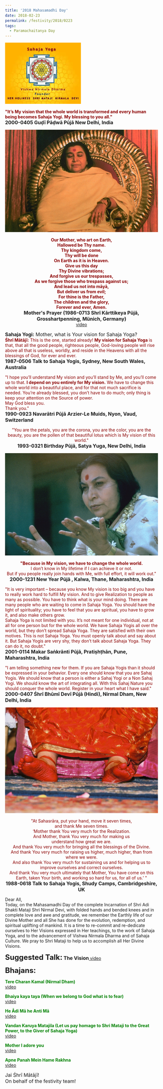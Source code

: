 ```yaml
---
title: '2018 Mahasamadhi Day'
date: 2018-02-23
permalink: /festivity/2018/0223
tags:
  - Paramachaitanya Day
---
```


![PICTURE 1](/images/image1.png)

<p>
<font color="DarkRed"><b>"It’s My vision that the whole world is transformed and every human being becomes Sahaja Yogi.
My blessing to you all."</b></font><br>
<font size="+0"><b>2000-0405 Guḍī Pāḍwā Pūjā  New Delhi, India</b></font>
</p>

<div style="text-align: center"><img src="/images/image322.png" /></div>

<p style="text-align:center;">
<font color="DarkRed"><b>Our Mother, who art on Earth,<br>	
Hallowed be Thy name.<br>
Thy kingdom come,<br>
Thy will be done<br>
On Earth as it is in Heaven.<br>
Give us this day<br>
Thy Divine vibrations;<br>
And forgive us our trespasses,<br>
As we forgive those who trespass against us;<br>
And lead us not into māyā,<br>
But deliver us from evil;<br>
For thine is the Father,<br>
The children and the glory,<br>
Forever and ever, Amen.</b></font><br>
<font size="+0"><b>Mother's Prayer (1986-0713 Shrī Kārttikeya Pūjā, Grosshartpenning, Münich, Germany)</b></font><br>
<a href="https://seven-teams.github.io/Videos_Links.html">video</a>
</p>

<p>
<font size="+0"><b>Sahaja Yogi:</b> Mother, what is Your vision for Sahaja Yoga?</font><br>
<font color="DarkRed"><b>Śhrī Mātājī:</b> This is the one, started already! <b>My vision for Sahaja Yoga</b> is that, that all the good people, righteous people, God-loving people will rise above all that is useless, worldly, and reside in the Heavens with all the blessings of God, for ever and ever.</font><br>
<font size="+0"><b>1987-0506 Talk to Sahaja Yogis,  Sydney, New South Wales, Australia</b></font>
</p>

<p>
<font color="DarkRed">"I hope you’ll understand My vision and you’ll stand by Me, and you’ll come up to that. <b>I depend on you entirely for My vision.</b> We have to change this whole world into a beautiful place, and for that not much sacrifice is needed. You’re already blessed, you don’t have to do much; only thing is keep your attention on the Source of power.<br>
May God bless you.<br>
Thank you."</font><br>
<font size="+0"><b>1990-0923 Navarātri Pūjā Arzier-Le Muids, Nyon, Vaud, Switzerland</b></font>
</p>

<p style="text-align:center;">
<font color="DarkRed">"You are the petals, you are the corona, you are the color, you are the beauty, you are the pollen of that beautiful lotus which is My vision of this world."</font><br>
<font size="+0"><b>1993-0321 Birthday Pūjā, Satya Yuga, New Delhi, India</b></font>
</p>

<div style="text-align: center"><img src="/images/image323.png" /></div>

<p style="text-align:center;">
<font color="DarkRed"><b>"Because in My vision, we have to change the whole world.</b><br>
I don’t know in My lifetime if I can achieve it or not.<br>
But if you people really join hands with Me, with full effort, it will work out."</font><br>
<font size="+0"><b>2000-1231 New Year Pūjā , Kalwa, Thane, Maharashtra, India</b></font>
</p>

<p>
<font color="DarkRed">"It is very important – because you know My vision is too big and you have to really work hard to fulfill My vision. And to give Realization to people as many as possible. You have to think what is your mind doing. There are many people who are waiting to come in Sahaja Yoga. You should have the light of spirituality; you have to feel that you are spiritual, you have to grow it, and also make others grow.<br>
Sahaja Yoga is not limited with you. It’s not meant for one individual, not at all for one person but for the whole world. We have Sahaja Yogis all over the world, but they don’t spread Sahaja Yoga. They are satisfied with their own motives. This is not Sahaja Yoga. You must openly talk about and say about it. But Sahaja Yogis are very shy, they don’t talk about Sahaja Yoga. They can do it, no doubt."</font><br>
<font size="+0"><b>2001-0114 Makar Saṅkrānti Pūjā, Pratiṣhṭhān, Pune, Maharashtra, India</b></font>
</p>

<p>
<font color="DarkRed">"I am telling something new for them. If you are Sahaja Yogis than it should be expressed in your behavior. Every one should know that you are Sahaj Yogis. We should know that a person is either a Sahaj Yogi or a Non Sahaj Yogi. We should know the art of integrating all. With this Sahaj Nature you should conquer the whole world. Register in your heart what I have said."</font><br>
<font size="+0"><b>2000-0407 Śhrī Bhūmī Devī Pūjā (Hindi), Nirmal Dham, New Delhi, India</b></font>
</p>

<div style="text-align: center"><img src="/images/image324.png" /></div>

<p style="text-align:center;">
<font color="DarkRed">"At Sahasrāra, put your hand, move it seven times,<br>
and thank Me seven times.<br>
‘Mother thank You very much for the Realization.<br>
And Mother, thank You very much for making us<br>
understand how great we are.<br>
And thank You very much for bringing all the blessings of the Divine.<br>
And thank You very much for raising us higher, much higher, than from where we were.<br>
And also thank You very much for sustaining us and for helping us to improve ourselves and correct ourselves.<br> 
And thank You very much ultimately that Mother, You have come on this Earth, taken Your birth, and working so hard for us, for all of us.’ "</font><br>
<font size="+0"><b>1988-0618 Talk to Sahaja Yogis, Shudy Camps, Cambridgeshire, UK</b></font>
</p>

<p>
Dear All,<br>
Today, on the Mahasamadhi Day of the complete Incarnation of Shri Adi Shakti Mataji Shri Nirmal Devi, with folded hands and bended knees and in complete love and awe and gratitude, we remember the Earthly life of our Divine Mother and all She has done for the evolution, redemption, and spiritual uplifting of mankind.
It is a time to re-commit and re-dedicate ourselves to Her Visions expressed in Her teachings, to the work of Sahaja Yoga, and to the advancement of Vishwa Nirmala Dharma and of Sahaja Culture.  We  pray to Shri Mataji to help us to accomplish all Her Divine Visions.<br>
</p>

<font size="+2"><b>Suggested Talk:</b></font>
<font size="+0"><b>The Vision</b></font><a href="http://vimeo.com/27320205"> video</a><br>

<font size="+2"><b>Bhajans:</b></font>

<p>
<font color="green"><b>Tere Charan Kamal (Nirmal Dham)</b></font><br>
<a href="https://www.youtube.com/watch?v=mKrVNKlY7Hg">video</a> 
</p>

<p>
<font color="green"><b>Bhaiya kaya taya (When we belong to God what is to fear)</b></font><br>
<a href="https://www.youtube.com/watch?v=47fMsue7fs8">video</a>
</p>

<p>
<font color="green"><b>He Ādi Mā he Anti Mā</b></font><br>
<a href="https://www.youtube.com/watch?v=7xjFWTP_110">video</a> 
</p>

<p>
<font color="green"><b>Vandan Karuya Matajila (Let us pay homage to Shri Mataji to the Great Power, to the Giver of Sahaja Yoga)</b></font><br>
<a href="https://www.youtube.com/watch?v=ybCnMcQi2ZQ">video</a> 
</p>

<p>
<font color="green"><b>Mother I adore you</b></font><br>
<a href="https://www.youtube.com/watch?v=LsWaC7NktHA&list=PLuAVZW42aaCnQ3JW90xymBbcyS-gt6SE1&index=10">video</a>
</p>

<p>
<font color="green"><b>Apne Panah Mein Hame Rakhna</b></font><br>
<a href="https://www.youtube.com/watch?v=1zzMwHijwI0">video</a> 
</p>


<p>
<font size="+0">Jai Śhrī Mātājī!<br>
On behalf of the festivity team!</font>
</p>